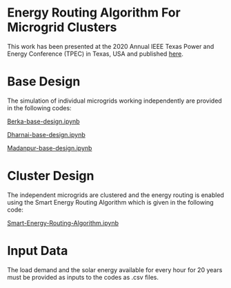 # Energy Routing Algorithm For Microgrid Clusters

This work has been presented at the 2020 Annual IEEE Texas Power and Energy Conference (TPEC) in Texas, USA and published [here](https://ieeexplore.ieee.org/document/9042508).

# Base Design

The simulation of individual microgrids working independently are provided in the following codes:

[Berka-base-design.ipynb](https://github.com/marjerie/Energy-Routing-Algorithm-For-Microgrid-Clusters/blob/master/Berka-base-design.ipynb)

[Dharnai-base-design.ipynb](https://github.com/marjerie/Energy-Routing-Algorithm-For-Microgrid-Clusters/blob/master/Dharnai-base-design.ipynb)

[Madanpur-base-design.ipynb](https://github.com/marjerie/Energy-Routing-Algorithm-For-Microgrid-Clusters/blob/master/Madanpur-base-design.ipynb)

# Cluster Design

The independent microgrids are clustered and the energy routing is enabled using the Smart Energy Routing Algorithm which is given in the following code:

[Smart-Energy-Routing-Algorithm.ipynb](https://github.com/marjerie/Energy-Routing-Algorithm-For-Microgrid-Clusters/blob/master/Smart-Energy-Routing-Algorithm.ipynb)

# Input Data

The load demand and the solar energy available for every hour for 20 years must be provided as inputs to the codes as .csv files.

